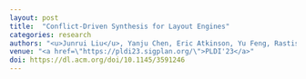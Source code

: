 ```yaml
---
layout: post
title:  "Conflict-Driven Synthesis for Layout Engines"
categories: research
authors: "<u>Junrui Liu</u>, Yanju Chen, Eric Atkinson, Yu Feng, Rastislav Bodik"
venue: "<a href=\"https://pldi23.sigplan.org/\">PLDI'23</a>"
doi: https://dl.acm.org/doi/10.1145/3591246
---
```


